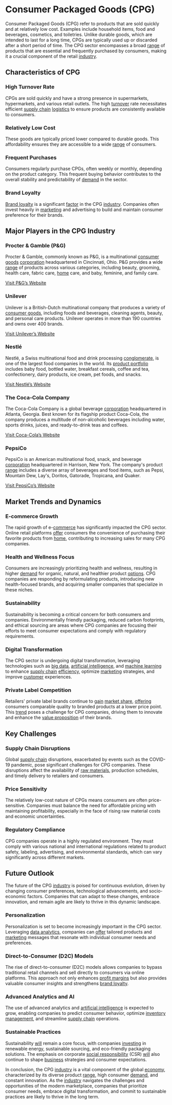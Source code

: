 # Consumer Packaged Goods (CPG)

Consumer Packaged Goods (CPG) refer to products that are sold quickly and at relatively low cost. Examples include household items, food and beverages, cosmetics, and toiletries. Unlike durable goods, which are intended to last for a long time, CPGs are typically used up or discarded after a short period of time. The CPG sector encompasses a broad [range](../r/range.md) of products that are essential and frequently purchased by consumers, making it a crucial component of the retail [industry](../i/industry.md).

## Characteristics of CPG

### High Turnover Rate
CPGs are sold quickly and have a strong presence in supermarkets, hypermarkets, and various retail outlets. The high [turnover](../t/turnover.md) rate necessitates efficient [supply chain](../s/supply_chain.md) [logistics](../l/logistics.md) to ensure products are consistently available to consumers.

### Relatively Low Cost
These goods are typically priced lower compared to durable goods. This affordability ensures they are accessible to a wide [range](../r/range.md) of consumers.

### Frequent Purchases
Consumers regularly purchase CPGs, often weekly or monthly, depending on the product category. This frequent buying behavior contributes to the overall stability and predictability of [demand](../d/demand.md) in the sector.

### Brand Loyalty
[Brand loyalty](../b/brand_loyalty.md) is a significant [factor](../f/factor.md) in the CPG [industry](../i/industry.md). Companies often invest heavily in [marketing](../m/marketing.md) and advertising to build and maintain consumer preference for their brands.

## Major Players in the CPG Industry

### Procter & Gamble (P&G)
Procter & Gamble, commonly known as P&G, is a multinational [consumer goods](../c/consumer_goods.md) [corporation](../c/corporation.md) headquartered in Cincinnati, Ohio. P&G provides a wide [range](../r/range.md) of products across various categories, including beauty, grooming, health care, fabric care, [home](../h/home.md) care, and baby, feminine, and family care.

[Visit P&G’s Website](https://us.pg.com/)

### Unilever
Unilever is a British-Dutch multinational company that produces a variety of [consumer goods](../c/consumer_goods.md), including foods and beverages, cleaning agents, beauty, and personal care products. Unilever operates in more than 190 countries and owns over 400 brands.

[Visit Unilever’s Website](https://www.unilever.com/)

### Nestlé
Nestlé, a Swiss multinational food and drink processing [conglomerate](../c/conglomerate.md), is one of the largest food companies in the world. Its [product portfolio](../p/product_portfolio.md) includes baby food, bottled water, breakfast cereals, coffee and tea, confectionery, dairy products, ice cream, pet foods, and snacks.

[Visit Nestlé’s Website](https://www.nestle.com/)

### The Coca-Cola Company
The Coca-Cola Company is a global beverage [corporation](../c/corporation.md) headquartered in Atlanta, Georgia. Best known for its flagship product Coca-Cola, the company produces a multitude of non-alcoholic beverages including water, sports drinks, juices, and ready-to-drink teas and coffees.

[Visit Coca-Cola’s Website](https://www.coca-colacompany.com/)

### PepsiCo
PepsiCo is an American multinational food, snack, and beverage [corporation](../c/corporation.md) headquartered in Harrison, New York. The company's product [range](../r/range.md) includes a diverse array of beverages and food items, such as Pepsi, Mountain Dew, Lay's, Doritos, Gatorade, Tropicana, and Quaker.

[Visit PepsiCo’s Website](https://www.pepsico.com/)

## Market Trends and Dynamics

### E-commerce Growth
The rapid growth of e-[commerce](../c/commerce.md) has significantly impacted the CPG sector. Online retail platforms [offer](../o/offer.md) consumers the convenience of purchasing their favorite products from [home](../h/home.md), contributing to increasing sales for many CPG companies.

### Health and Wellness Focus
Consumers are increasingly prioritizing health and wellness, resulting in higher [demand](../d/demand.md) for organic, natural, and healthier product [options](../o/options.md). CPG companies are responding by reformulating products, introducing new health-focused brands, and acquiring smaller companies that specialize in these niches.

### Sustainability
Sustainability is becoming a critical concern for both consumers and companies. Environmentally friendly packaging, reduced carbon footprints, and ethical sourcing are areas where CPG companies are focusing their efforts to meet consumer expectations and comply with regulatory requirements.

### Digital Transformation
The CPG sector is undergoing digital transformation, leveraging technologies such as [big data](../b/big_data_in_trading.md), [artificial intelligence](../a/artificial_intelligence_in_trading.md), and [machine learning](../m/machine_learning.md) to enhance [supply chain](../s/supply_chain.md) [efficiency](../e/efficiency.md), optimize [marketing](../m/marketing.md) strategies, and improve [customer](../c/customer.md) experiences.

### Private Label Competition
Retailers' private label brands continue to [gain](../g/gain.md) [market share](../m/market_share.md), [offering](../o/offering.md) consumers comparable quality to branded products at a lower price point. This [trend](../t/trend.md) poses a challenge for CPG companies, driving them to innovate and enhance the [value proposition](../v/value_proposition.md) of their brands.

## Key Challenges

### Supply Chain Disruptions
Global [supply chain](../s/supply_chain.md) disruptions, exacerbated by events such as the COVID-19 pandemic, pose significant challenges for CPG companies. These disruptions affect the availability of [raw materials](../r/raw_materials.md), production schedules, and timely delivery to retailers and consumers.

### Price Sensitivity
The relatively low-cost nature of CPGs means consumers are often price-sensitive. Companies must balance the need for affordable pricing with maintaining profitability, especially in the face of rising raw material costs and economic uncertainties.

### Regulatory Compliance
CPG companies operate in a highly regulated environment. They must comply with various national and international regulations related to product safety, labeling, advertising, and environmental standards, which can vary significantly across different markets.

## Future Outlook

The future of the CPG [industry](../i/industry.md) is poised for continuous evolution, driven by changing consumer preferences, technological advancements, and socio-economic factors. Companies that can adapt to these changes, embrace innovation, and remain agile are likely to thrive in this dynamic landscape.

### Personalization
Personalization is set to become increasingly important in the CPG sector. Leveraging [data analytics](../d/data_analytics.md), companies can [offer](../o/offer.md) tailored products and [marketing](../m/marketing.md) messages that resonate with individual consumer needs and preferences.

### Direct-to-Consumer (D2C) Models
The rise of direct-to-consumer (D2C) models allows companies to bypass traditional retail channels and sell directly to consumers via online platforms. This approach not only enhances [profit margins](../p/profit_margins_in_trading.md) but also provides valuable consumer insights and strengthens [brand loyalty](../b/brand_loyalty.md).

### Advanced Analytics and AI
The use of advanced analytics and [artificial intelligence](../a/artificial_intelligence_in_trading.md) is expected to grow, enabling companies to predict consumer behavior, optimize [inventory management](../i/inventory_management.md), and streamline [supply chain](../s/supply_chain.md) operations.

### Sustainable Practices
Sustainability [will](../w/will.md) remain a core focus, with companies [investing](../i/investing.md) in renewable energy, sustainable sourcing, and eco-friendly packaging solutions. The emphasis on corporate [social responsibility](../s/social_responsibility.md) (CSR) [will](../w/will.md) also continue to shape [business](../b/business.md) strategies and consumer expectations.

In conclusion, the CPG [industry](../i/industry.md) is a vital component of the global [economy](../e/economy.md), characterized by its diverse product [range](../r/range.md), high consumer [demand](../d/demand.md), and constant innovation. As the [industry](../i/industry.md) navigates the challenges and opportunities of the modern marketplace, companies that prioritize consumer needs, embrace digital transformation, and commit to sustainable practices are likely to thrive in the long term.